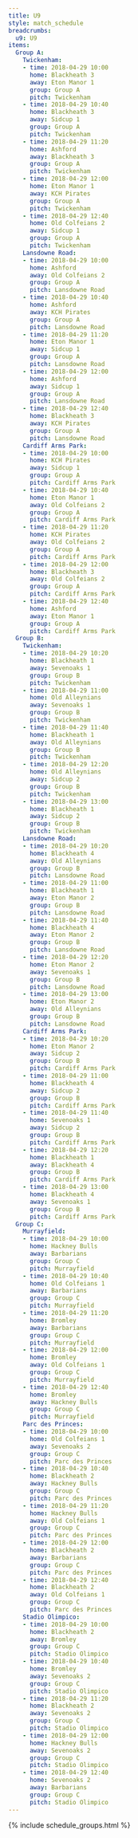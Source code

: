 ```yaml
---
title: U9
style: match_schedule
breadcrumbs:
  u9: U9
items:
  Group A:
    Twickenham:
    - time: 2018-04-29 10:00
      home: Blackheath 3
      away: Eton Manor 1
      group: Group A
      pitch: Twickenham
    - time: 2018-04-29 10:40
      home: Blackheath 3
      away: Sidcup 1
      group: Group A
      pitch: Twickenham
    - time: 2018-04-29 11:20
      home: Ashford
      away: Blackheath 3
      group: Group A
      pitch: Twickenham
    - time: 2018-04-29 12:00
      home: Eton Manor 1
      away: KCH Pirates
      group: Group A
      pitch: Twickenham
    - time: 2018-04-29 12:40
      home: Old Colfeians 2
      away: Sidcup 1
      group: Group A
      pitch: Twickenham
    Lansdowne Road:
    - time: 2018-04-29 10:00
      home: Ashford
      away: Old Colfeians 2
      group: Group A
      pitch: Lansdowne Road
    - time: 2018-04-29 10:40
      home: Ashford
      away: KCH Pirates
      group: Group A
      pitch: Lansdowne Road
    - time: 2018-04-29 11:20
      home: Eton Manor 1
      away: Sidcup 1
      group: Group A
      pitch: Lansdowne Road
    - time: 2018-04-29 12:00
      home: Ashford
      away: Sidcup 1
      group: Group A
      pitch: Lansdowne Road
    - time: 2018-04-29 12:40
      home: Blackheath 3
      away: KCH Pirates
      group: Group A
      pitch: Lansdowne Road
    Cardiff Arms Park:
    - time: 2018-04-29 10:00
      home: KCH Pirates
      away: Sidcup 1
      group: Group A
      pitch: Cardiff Arms Park
    - time: 2018-04-29 10:40
      home: Eton Manor 1
      away: Old Colfeians 2
      group: Group A
      pitch: Cardiff Arms Park
    - time: 2018-04-29 11:20
      home: KCH Pirates
      away: Old Colfeians 2
      group: Group A
      pitch: Cardiff Arms Park
    - time: 2018-04-29 12:00
      home: Blackheath 3
      away: Old Colfeians 2
      group: Group A
      pitch: Cardiff Arms Park
    - time: 2018-04-29 12:40
      home: Ashford
      away: Eton Manor 1
      group: Group A
      pitch: Cardiff Arms Park
  Group B:
    Twickenham:
    - time: 2018-04-29 10:20
      home: Blackheath 1
      away: Sevenoaks 1
      group: Group B
      pitch: Twickenham
    - time: 2018-04-29 11:00
      home: Old Alleynians
      away: Sevenoaks 1
      group: Group B
      pitch: Twickenham
    - time: 2018-04-29 11:40
      home: Blackheath 1
      away: Old Alleynians
      group: Group B
      pitch: Twickenham
    - time: 2018-04-29 12:20
      home: Old Alleynians
      away: Sidcup 2
      group: Group B
      pitch: Twickenham
    - time: 2018-04-29 13:00
      home: Blackheath 1
      away: Sidcup 2
      group: Group B
      pitch: Twickenham
    Lansdowne Road:
    - time: 2018-04-29 10:20
      home: Blackheath 4
      away: Old Alleynians
      group: Group B
      pitch: Lansdowne Road
    - time: 2018-04-29 11:00
      home: Blackheath 1
      away: Eton Manor 2
      group: Group B
      pitch: Lansdowne Road
    - time: 2018-04-29 11:40
      home: Blackheath 4
      away: Eton Manor 2
      group: Group B
      pitch: Lansdowne Road
    - time: 2018-04-29 12:20
      home: Eton Manor 2
      away: Sevenoaks 1
      group: Group B
      pitch: Lansdowne Road
    - time: 2018-04-29 13:00
      home: Eton Manor 2
      away: Old Alleynians
      group: Group B
      pitch: Lansdowne Road
    Cardiff Arms Park:
    - time: 2018-04-29 10:20
      home: Eton Manor 2
      away: Sidcup 2
      group: Group B
      pitch: Cardiff Arms Park
    - time: 2018-04-29 11:00
      home: Blackheath 4
      away: Sidcup 2
      group: Group B
      pitch: Cardiff Arms Park
    - time: 2018-04-29 11:40
      home: Sevenoaks 1
      away: Sidcup 2
      group: Group B
      pitch: Cardiff Arms Park
    - time: 2018-04-29 12:20
      home: Blackheath 1
      away: Blackheath 4
      group: Group B
      pitch: Cardiff Arms Park
    - time: 2018-04-29 13:00
      home: Blackheath 4
      away: Sevenoaks 1
      group: Group B
      pitch: Cardiff Arms Park
  Group C:
    Murrayfield:
    - time: 2018-04-29 10:00
      home: Hackney Bulls
      away: Barbarians
      group: Group C
      pitch: Murrayfield
    - time: 2018-04-29 10:40
      home: Old Colfeians 1
      away: Barbarians
      group: Group C
      pitch: Murrayfield
    - time: 2018-04-29 11:20
      home: Bromley
      away: Barbarians
      group: Group C
      pitch: Murrayfield
    - time: 2018-04-29 12:00
      home: Bromley
      away: Old Colfeians 1
      group: Group C
      pitch: Murrayfield
    - time: 2018-04-29 12:40
      home: Bromley
      away: Hackney Bulls
      group: Group C
      pitch: Murrayfield
    Parc des Princes:
    - time: 2018-04-29 10:00
      home: Old Colfeians 1
      away: Sevenoaks 2
      group: Group C
      pitch: Parc des Princes
    - time: 2018-04-29 10:40
      home: Blackheath 2
      away: Hackney Bulls
      group: Group C
      pitch: Parc des Princes
    - time: 2018-04-29 11:20
      home: Hackney Bulls
      away: Old Colfeians 1
      group: Group C
      pitch: Parc des Princes
    - time: 2018-04-29 12:00
      home: Blackheath 2
      away: Barbarians
      group: Group C
      pitch: Parc des Princes
    - time: 2018-04-29 12:40
      home: Blackheath 2
      away: Old Colfeians 1
      group: Group C
      pitch: Parc des Princes
    Stadio Olimpico:
    - time: 2018-04-29 10:00
      home: Blackheath 2
      away: Bromley
      group: Group C
      pitch: Stadio Olimpico
    - time: 2018-04-29 10:40
      home: Bromley
      away: Sevenoaks 2
      group: Group C
      pitch: Stadio Olimpico
    - time: 2018-04-29 11:20
      home: Blackheath 2
      away: Sevenoaks 2
      group: Group C
      pitch: Stadio Olimpico
    - time: 2018-04-29 12:00
      home: Hackney Bulls
      away: Sevenoaks 2
      group: Group C
      pitch: Stadio Olimpico
    - time: 2018-04-29 12:40
      home: Sevenoaks 2
      away: Barbarians
      group: Group C
      pitch: Stadio Olimpico
---
```


{% include schedule_groups.html %}
